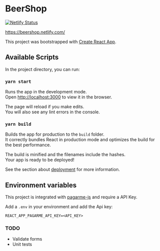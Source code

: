 # BeerShop

[![Netlify Status](https://api.netlify.com/api/v1/badges/88b65283-f91c-4e7d-afff-35bc41ae23c3/deploy-status)](https://app.netlify.com/sites/lucid-golick-039089/deploys)

https://beershop.netlify.com/

This project was bootstrapped with [Create React App](https://github.com/facebook/create-react-app).

## Available Scripts

In the project directory, you can run:

### `yarn start`

Runs the app in the development mode.<br />
Open [http://localhost:3000](http://localhost:3000) to view it in the browser.

The page will reload if you make edits.<br />
You will also see any lint errors in the console.

### `yarn build`

Builds the app for production to the `build` folder.<br />
It correctly bundles React in production mode and optimizes the build for the best performance.

The build is minified and the filenames include the hashes.<br />
Your app is ready to be deployed!

See the section about [deployment](https://facebook.github.io/create-react-app/docs/deployment) for more information.

## Environment variables

This project is integrated with [pagarme-js](https://github.com/pagarme/pagarme-js) and require a API Key.

Add a `.env` in your environment and add the Api key: 

```
REACT_APP_PAGARME_API_KEY=<API_KEY>
```

### TODO

- Validate forms
- Unit tests
